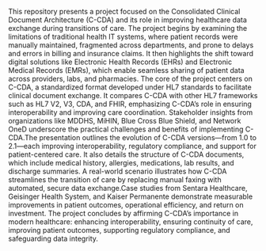 This repository presents a project focused on the Consolidated Clinical Document Architecture (C-CDA) and its role in improving healthcare data exchange during transitions of care. The project begins by examining the limitations of traditional health IT systems, where patient records were manually maintained, fragmented across departments, and prone to delays and errors in billing and insurance claims. It then highlights the shift toward digital solutions like Electronic Health Records (EHRs) and Electronic Medical Records (EMRs), which enable seamless sharing of patient data across providers, labs, and pharmacies. The core of the project centers on C-CDA, a standardized format developed under HL7 standards to facilitate clinical document exchange. It compares C-CDA with other HL7 frameworks such as HL7 V2, V3, CDA, and FHIR, emphasizing C-CDA’s role in ensuring interoperability and improving care coordination. Stakeholder insights from organizations like MDDHS, MiHIN, Blue Cross Blue Shield, and Network OneD underscore the practical challenges and benefits of implementing C-CDA.The presentation outlines the evolution of C-CDA versions—from 1.0 to 2.1—each improving interoperability, regulatory compliance, and support for patient-centered care. It also details the structure of C-CDA documents, which include medical history, allergies, medications, lab results, and discharge summaries.  A real-world scenario illustrates how C-CDA streamlines the transition of care by replacing manual faxing with automated, secure data exchange.Case studies from Sentara Healthcare, Geisinger Health System, and Kaiser Permanente demonstrate measurable improvements in patient outcomes, operational efficiency, and return on investment. The project concludes by affirming C-CDA’s importance in modern healthcare: enhancing interoperability, ensuring continuity of care, improving patient outcomes, supporting regulatory compliance, and safeguarding data integrity.
